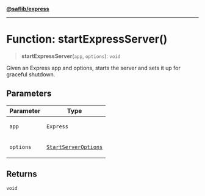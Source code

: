 [**@saflib/express**](../index.md)

***

# Function: startExpressServer()

> **startExpressServer**(`app`, `options`): `void`

Given an Express app and options, starts the server and sets it up for graceful shutdown.

## Parameters

<table>
<thead>
<tr>
<th>Parameter</th>
<th>Type</th>
</tr>
</thead>
<tbody>
<tr>
<td>

`app`

</td>
<td>

`Express`

</td>
</tr>
<tr>
<td>

`options`

</td>
<td>

[`StartServerOptions`](../interfaces/StartServerOptions.md)

</td>
</tr>
</tbody>
</table>

## Returns

`void`
